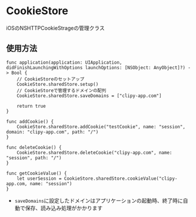 CookieStore
===========

iOSのNSHTTPCookieStrageの管理クラス

## 使用方法
```
func application(application: UIApplication, didFinishLaunchingWithOptions launchOptions: [NSObject: AnyObject]?) -> Bool {
    // CookieStoreのセットアップ
    CookieStore.sharedStore.setup()
    // CookieStoreで管理するドメインの配列
    CookieStore.sharedStore.saveDomains = ["clipy-app.com"]

    return true
}

func addCookie() {
    CookieStore.sharedStore.addCookie("testCookie", name: "session", domain: "clipy-app.com", path: "/")
}

func deleteCookie() {
    CookieStore.sharedStore.deleteCookie("clipy-app.com", name: "session", path: "/")
}

func getCookieValue() {
    let userSession = CookieStore.sharedStore.cookieValue("clipy-app.com, name: "session")
}
```

* `saveDomains`に設定したドメインはアプリケーションの起動時、終了時に自動で保存、読み込み処理がかかります
